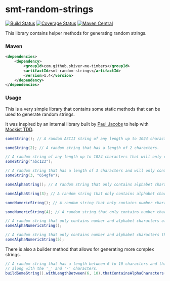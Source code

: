 <!---
Copyright 2015 Karl Bennett

Licensed under the Apache License, Version 2.0 (the "License");
you may not use this file except in compliance with the License.
You may obtain a copy of the License at

    http://www.apache.org/licenses/LICENSE-2.0

Unless required by applicable law or agreed to in writing, software
distributed under the License is distributed on an "AS IS" BASIS,
WITHOUT WARRANTIES OR CONDITIONS OF ANY KIND, either express or implied.
See the License for the specific language governing permissions and
limitations under the License.
-->
smt-random-strings
===========
[![Build Status](https://travis-ci.org/shiver-me-timbers/smt-random-parent.svg?branch=master)](https://travis-ci.org/shiver-me-timbers/smt-random-parent) [![Coverage Status](https://coveralls.io/repos/shiver-me-timbers/smt-random-parent/badge.svg?branch=master&service=github)](https://coveralls.io/github/shiver-me-timbers/smt-random-parent?branch=master) [![Maven Central](https://maven-badges.herokuapp.com/maven-central/com.github.shiver-me-timbers/smt-random-strings/badge.svg)](https://maven-badges.herokuapp.com/maven-central/com.github.shiver-me-timbers/smt-random-strings/)

This library contains helper methods for generating random strings.

### Maven

```xml
<dependencies>
    <dependency>
        <groupId>com.github.shiver-me-timbers</groupId>
        <artifactId>smt-random-strings</artifactId>
        <version>1.4</version>
    </dependency>
</dependencies>
```
### Usage

This is a very simple library that contains some static methods that can be used to generate random strings.

It was inspired by an internal library built by [Paul Jacobs](https://www.linkedin.com/profile/view?id=5717945) to help
with [Mockist TDD](http://martinfowler.com/articles/mocksArentStubs.html#ClassicalAndMockistTesting).

```java
someString(); // A random ASCII string of any length up to 1024 characters.

someString(2); // A random string that has a length of 2 characters.

// A random string of any length up to 1024 characters that will only contains the characters 'a', 'b', 'c', '1', '2', or '3'.
someString("abc123");

// A random string that has a length of 3 characters and will only contain the characters '6', '5', '4', 'g', 'f', or 'e'.
someString(3, "654gfe");

someAlphaString(); // A random string that only contains alphabet characters of any length up to 1024 characters.

someAlphaString(3); // A random string that only contains alphabet characters that has a length of 3 characters.

someNumericString(); // A random string that only contains number characters of any length up to 1024 characters.

someNumericString(4); // A random string that only contains number characters that has a length of 4 characters.

// A random string that only contains number and alphabet characters of any length up to 1024 characters.
someAlphaNumericString();

// A random string that only contains number and alphabet characters that has a length of 5 characters.
someAlphaNumericString(5);
```

There is also a builder method that allows for generating more complex strings.

```java
// A random string that has a length between 6 to 10 characters and that can also contain all the alphabet characters
// along with the '_' and '-' characters.
buildSomeString().withLengthBetween(6, 10).thatContainsAlphaCharacters().thatContains("_-").build();
```